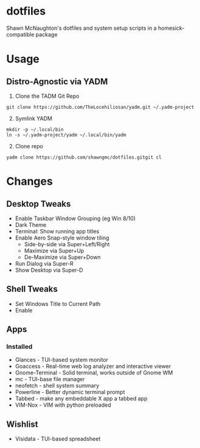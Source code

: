 # dotfiles
Shawn McNaughton's dotfiles and system setup scripts in a homesick-compatible package


# Usage
## Distro-Agnostic via YADM
1. Clone the TADM Git Repo
```
git clone https://github.com/TheLocehiliosan/yadm.git ~/.yadm-project
```
2. Symlink YADM
```
mkdir -p ~/.local/bin
ln -s ~/.yadm-project/yadm ~/.local/bin/yadm
```
2. Clone repo
```
yadm clone https://github.com/shawngmc/dotfiles.gitgit cl
```

# Changes
## Desktop Tweaks
- Enable Taskbar Window Grouping (eg Win 8/10)
- Dark Theme
- Terminal: Show running app titles
- Enable Aero Snap-style window tiling 
  - Side-by-side via Super+Left/Right
  - Maximize via Super+Up
  - De-Maximize via Super+Down
- Run Dialog via Super-R
- Show Desktop via Super-D

## Shell Tweaks
- Set Windows Title to Current Path
- Enable 

## Apps
### Installed
- Glances - TUI-based system monitor
- Goaccess - Real-time web log analyzer and interactive viewer
- Gnome-Terminal - Solid terminal, works outside of Gnome WM
- mc - TUI-base file manager
- neofetch - shell system summary
- Powerline - Better dynamic terminal prompt
- Tabbed - make any embeddable X app a tabbed app
- VIM-Nox - VIM with python preloaded

## Wishlist
- Visidata - TUI-based spreadsheet
